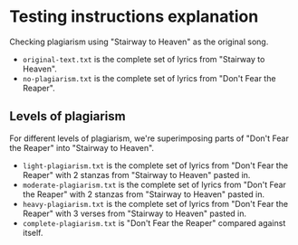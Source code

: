 # Testing instructions explanation

Checking plagiarism using "Stairway to Heaven" as the original song.
- `original-text.txt` is the complete set of lyrics from "Stairway to Heaven".
- `no-plagiarism.txt` is the complete set of lyrics from "Don't Fear the Reaper".

## Levels of plagiarism
For different levels of plagiarism, we're superimposing parts of "Don't Fear the Reaper" into "Stairway to Heaven".

- `light-plagiarism.txt` is the complete set of lyrics from "Don't Fear the Reaper" with 2 stanzas from "Stairway to Heaven" pasted in.
- `moderate-plagiarism.txt` is the complete set of lyrics from "Don't Fear the Reaper" with 2 stanzas from "Stairway to Heaven" pasted in.
- `heavy-plagiarism.txt` is the complete set of lyrics from "Don't Fear the Reaper" with 3 verses from "Stairway to Heaven" pasted in.
- `complete-plagiarism.txt` is "Don't Fear the Reaper" compared against itself.
